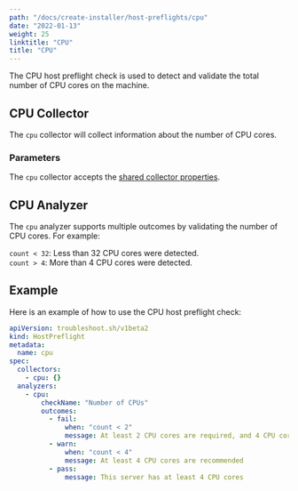 ```yaml
---
path: "/docs/create-installer/host-preflights/cpu"
date: "2022-01-13"
weight: 25
linktitle: "CPU"
title: "CPU"
---
```

 
The CPU host preflight check is used to detect and validate the total number of CPU cores on the machine.

## CPU Collector

The `cpu` collector will collect information about the number of CPU cores.

### Parameters

The `cpu` collector accepts the [shared collector properties](https://troubleshoot.sh/docs/collect/collectors/#shared-properties).

## CPU Analyzer

The `cpu` analyzer supports multiple outcomes by validating the number of CPU cores. For example:

`count < 32`: Less than 32 CPU cores were detected.<br/>
`count > 4`: More than 4 CPU cores were detected.

## Example

Here is an example of how to use the CPU host preflight check:

```yaml
apiVersion: troubleshoot.sh/v1beta2
kind: HostPreflight
metadata:
  name: cpu
spec:
  collectors:
    - cpu: {}
  analyzers:
    - cpu:
        checkName: "Number of CPUs"
        outcomes:
          - fail:
              when: "count < 2"
              message: At least 2 CPU cores are required, and 4 CPU cores are recommended
          - warn:
              when: "count < 4"
              message: At least 4 CPU cores are recommended
          - pass:
              message: This server has at least 4 CPU cores
```
